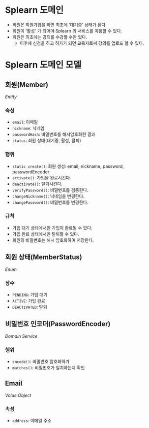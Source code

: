 # Splearn 도메인
- 회원은 회원가입을 하면 최초에 '대기중' 상태가 된다.
- 회원이 '활성' 가 되어야 Splearn 의 서비스를 이용할 수 있다.
- 회원은 최초에는 강의를 수강할 수만 있다.
  - 이후에 신청을 하고 허가가 되면 교육자로써 강의를 업로드 할 수 있다.


# Splearn 도메인 모델

## 회원(Member)
_Entity_
### 속성
- `email`: 이메일
- `nickname`: 닉네임
- `passwordHash`: 비밀번호를 해시암호화한 결과
- `status`: 회원 상태(대기중, 활성, 탈퇴)
### 행위
- `static create()`: 회원 생성: email, nickname, password, passwordEncoder
- `activate()`: 가입을 완료시킨다.
- `deactivate()`: 탈퇴시킨다.
- `verifyPassword()`: 비밀번호를 검증한다.
- `changeNickname()`: 닉네임을 변경한다.
- `changePassword()`: 비밀번호를 변경한다.
### 규칙
- 가입 대기 상태에서만 가입이 완료될 수 있다.
- 가입 완료 상태에서만 탈퇴할 수 있다.
- 회원의 비밀번호는 해시 암호화하여 저장한다.

## 회원 상태(MemberStatus)
_Enum_
### 상수
- `PENDING`: 가입 대기
- `ACTIVE`: 가입 완료
- `DEACTIVATED`: 탈퇴

## 비밀번호 인코더(PasswordEncoder)
_Domain Service_
### 행위
- `encode()`: 비밀번호 암호화하기
- `matches()`: 비밀번호가 일치하는지 확인

## Email
_Value Object_
### 속성
- `address`: 이메일 주소

